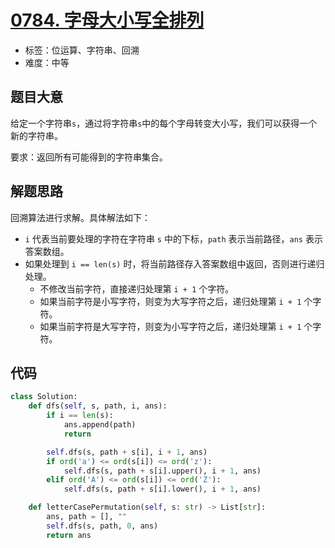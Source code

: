 # [0784. 字母大小写全排列](https://leetcode.cn/problems/letter-case-permutation/)

- 标签：位运算、字符串、回溯
- 难度：中等

## 题目大意

给定一个字符串`s`，通过将字符串`s`中的每个字母转变大小写，我们可以获得一个新的字符串。

要求：返回所有可能得到的字符串集合。

## 解题思路

回溯算法进行求解。具体解法如下：

- `i` 代表当前要处理的字符在字符串 `s` 中的下标，`path` 表示当前路径，`ans` 表示答案数组。
- 如果处理到 `i == len(s)` 时，将当前路径存入答案数组中返回，否则进行递归处理。
  - 不修改当前字符，直接递归处理第 `i + 1` 个字符。
  - 如果当前字符是小写字符，则变为大写字符之后，递归处理第 `i + 1` 个字符。
  - 如果当前字符是大写字符，则变为小写字符之后，递归处理第 `i + 1` 个字符。

## 代码

```python
class Solution:
    def dfs(self, s, path, i, ans):
        if i == len(s):
            ans.append(path)
            return

        self.dfs(s, path + s[i], i + 1, ans)
        if ord('a') <= ord(s[i]) <= ord('z'):
            self.dfs(s, path + s[i].upper(), i + 1, ans)
        elif ord('A') <= ord(s[i]) <= ord('Z'):
            self.dfs(s, path + s[i].lower(), i + 1, ans)

    def letterCasePermutation(self, s: str) -> List[str]:
        ans, path = [], ""
        self.dfs(s, path, 0, ans)
        return ans
```


